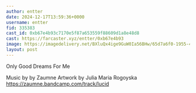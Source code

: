 ```yaml
---
author: entter
date: 2024-12-17T13:59:36+0000
username: entter
fid: 335383
cast_id: 0xb67e4b93c7170e5f87a653559f88609d1a8e48d8
cast: https://farcaster.xyz/entter/0xb67e4b93
image: https://imagedelivery.net/BXluQx4ige9GuW0Ia56BHw/65d7a6f0-1955-4ceb-f748-693c40759f00/original
layout: post
---
```


Only Good Dreams For Me

Music by by Zaumne
Artwork by Julia Maria Rogoyska
https://zaumne.bandcamp.com/track/lucid

<img src='https://imagedelivery.net/BXluQx4ige9GuW0Ia56BHw/65d7a6f0-1955-4ceb-f748-693c40759f00/original' alt='' referrerpolicy='no-referrer'/>
